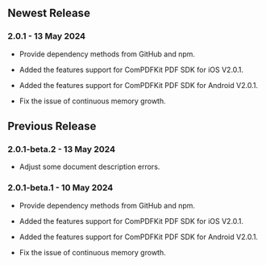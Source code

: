 ## Newest Release

### 2.0.1 - 13 May 2024

* Provide dependency methods from GitHub and npm.

* Added the features support for ComPDFKit PDF SDK for iOS V2.0.1.
* Added the features support for ComPDFKit PDF SDK for Android V2.0.1.
* Fix the issue of continuous memory growth.




## Previous Release

### 2.0.1-beta.2 - 13 May 2024

* Adjust some document description errors.


### 2.0.1-beta.1 - 10 May 2024

* Provide dependency methods from GitHub and npm.

* Added the features support for ComPDFKit PDF SDK for iOS V2.0.1.
* Added the features support for ComPDFKit PDF SDK for Android V2.0.1.
* Fix the issue of continuous memory growth.
